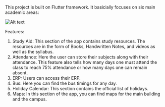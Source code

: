 This project is built on Flutter framework. It basicially focuses on six main academic areas:

![Alt text](gif/demo.gif)

Features:
1. Study Aid: This section of the app contains study resources. The resources are in the form of Books, Handwritten Notes, and videos as well as the syllabus.
2. Attendance: Here the user can store their subjects along with their attendance. This feature also tells how many days one must attend the class to reach 75% attendance or how many days one can remain absent.
3. ERP: Users can access their ERP.
4. Bus: Here you can find the bus timings for any day.
5. Holiday Calendar: This section contains the official list of holidays.
6. Maps: In this section of the app, you can find maps for the main building and the campus.